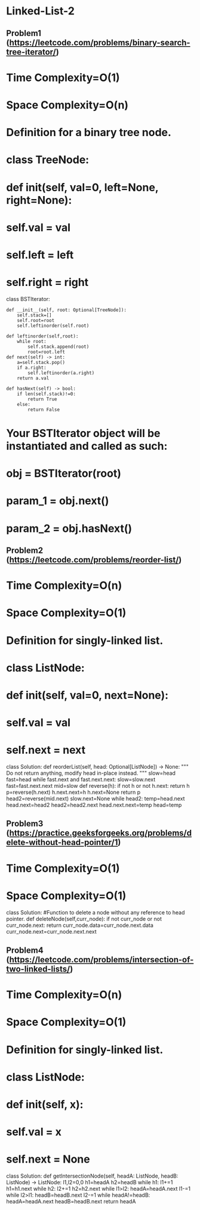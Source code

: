 # Linked-List-2

## Problem1 (https://leetcode.com/problems/binary-search-tree-iterator/)

# Time Complexity=O(1)
# Space Complexity=O(n)

# Definition for a binary tree node.
# class TreeNode:
#     def __init__(self, val=0, left=None, right=None):
#         self.val = val
#         self.left = left
#         self.right = right
class BSTIterator:

    def __init__(self, root: Optional[TreeNode]):
        self.stack=[]
        self.root=root
        self.leftinorder(self.root)
        
    def leftinorder(self,root):
        while root:
            self.stack.append(root)
            root=root.left
    def next(self) -> int:
        a=self.stack.pop()
        if a.right:
            self.leftinorder(a.right)
        return a.val
       
    def hasNext(self) -> bool:
        if len(self.stack)!=0:
            return True
        else:
            return False


# Your BSTIterator object will be instantiated and called as such:
# obj = BSTIterator(root)
# param_1 = obj.next()
# param_2 = obj.hasNext()
## Problem2 (https://leetcode.com/problems/reorder-list/)

# Time Complexity=O(n)
# Space Complexity=O(1)


# Definition for singly-linked list.
# class ListNode:
#     def __init__(self, val=0, next=None):
#         self.val = val
#         self.next = next
class Solution:
    def reorderList(self, head: Optional[ListNode]) -> None:
        """
        Do not return anything, modify head in-place instead.
        """
        slow=head
        fast=head
        while fast.next and fast.next.next:
            slow=slow.next
            fast=fast.next.next
        mid=slow
        def reverse(h):
            if not h or not h.next:
                return h
            p=reverse(h.next)
            h.next.next=h
            h.next=None
            return p
        head2=reverse(mid.next)
        slow.next=None
        while head2:
            temp=head.next
            head.next=head2
            head2=head2.next
            head.next.next=temp
            head=temp
            
            
        
            
        

## Problem3 (https://practice.geeksforgeeks.org/problems/delete-without-head-pointer/1)

# Time Complexity=O(1)
# Space Complexity=O(1)
class Solution:
    #Function to delete a node without any reference to head pointer.
    def deleteNode(self,curr_node):
        if not curr_node or not curr_node.next:
            return
        curr_node.data=curr_node.next.data
        curr_node.next=curr_node.next.next

## Problem4  (https://leetcode.com/problems/intersection-of-two-linked-lists/)

# Time Complexity=O(n)
# Space Complexity=O(1)

# Definition for singly-linked list.
# class ListNode:
#     def __init__(self, x):
#         self.val = x
#         self.next = None

class Solution:
    def getIntersectionNode(self, headA: ListNode, headB: ListNode) -> ListNode:
        l1,l2=0,0
        h1=headA
        h2=headB
        while h1:
            l1+=1
            h1=h1.next
        while h2:
            l2+=1
            h2=h2.next
        while l1>l2:
            headA=headA.next
            l1-=1
        while l2>l1:
            headB=headB.next
            l2-=1
        while headA!=headB:
            headA=headA.next
            headB=headB.next
        return headA
        
        
